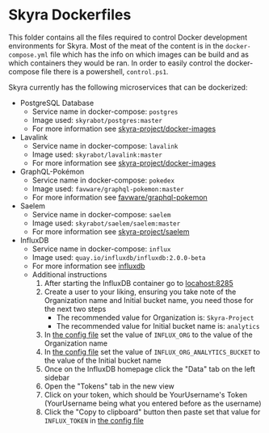 # Skyra Dockerfiles

This folder contains all the files required to control Docker development environments for Skyra. Most of the meat of
the content is in the `docker-compose.yml` file which has the info on which images can be build and as which containers
they would be ran. In order to easily control the docker-compose file there is a powershell, `control.ps1`.

Skyra currently has the following microservices that can be dockerized:

- PostgreSQL Database
  - Service name in docker-compose: `postgres`
  - Image used: `skyrabot/postgres:master`
  - For more information see [skyra-project/docker-images]
- Lavalink
  - Service name in docker-compose: `lavalink`
  - Image used: `skyrabot/lavalink:master`
  - For more information see [skyra-project/docker-images]
- GraphQL-Pokémon
  - Service name in docker-compose: `pokedex`
  - Image used: `favware/graphql-pokemon:master`
  - For more information see [favware/graphql-pokemon]
- Saelem
  - Service name in docker-compose: `saelem`
  - Image used: `skyrabot/saelem/saelem:master`
  - For more information see [skyra-project/saelem]
- InfluxDB
  - Service name in docker-compose: `influx`
  - Image used: `quay.io/influxdb/influxdb:2.0.0-beta`
  - For more information see [influxdb]
  - Additional instructions
    1. After starting the InfluxDB container go to [locahost:8285]
	1. Create a user to your liking, ensuring you take note of the Organization name and Initial bucket name, you need those for the next two steps
	    - The recommended value for Organization is: `Skyra-Project`
	    - The recommended value for Initial bucket name is: `analytics`
	1. In [the config file] set the value of `INFLUX_ORG` to the value of the Organization name
	1. In [the config file] set the value of `INFLUX_ORG_ANALYTICS_BUCKET` to the value of the Initial bucket name
	1. Once on the InfluxDB homepage click the "Data" tab on the left sidebar
	1. Open the "Tokens" tab in the new view
	1. Click on your token, which should be YourUsername's Token (YourUsername being what you entered before as the username)
	1. Click the "Copy to clipboard" button then paste set that value for `INFLUX_TOKEN` in [the config file]

<!-- Link dump -->

[skyra-project/docker-images]: https://github.com/skyra-project/docker-images
[favware/graphql-pokemon]:     https://github.com/favware/graphql-pokemon
[skyra-project/saelem]:        https://github.com/skyra-project/saelem
[influxdb]:                    https://v2.docs.influxdata.com/v2.0/get-started/#download-and-run-influxdb-v2-0-beta
[locahost:8285]:               http://localhost:8285
[the config file]:             ../src/config.ts